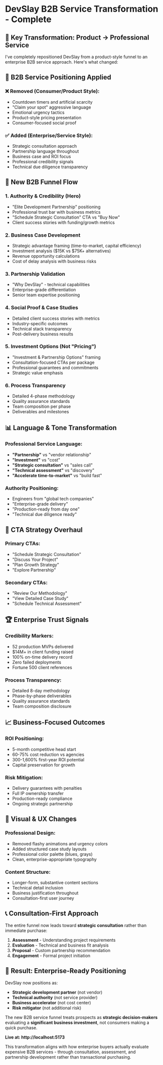 # DevSlay B2B Service Transformation - Complete

## 🎯 **Key Transformation: Product → Professional Service**

I've completely repositioned DevSlay from a product-style funnel to an enterprise B2B service approach. Here's what changed:

## 🏢 **B2B Service Positioning Applied**

### **❌ Removed (Consumer/Product Style):**
- Countdown timers and artificial scarcity
- "Claim your spot" aggressive language  
- Emotional urgency tactics
- Product-style pricing presentation
- Consumer-focused social proof

### **✅ Added (Enterprise/Service Style):**
- Strategic consultation approach
- Partnership language throughout
- Business case and ROI focus
- Professional credibility signals
- Technical due diligence transparency

## 🔄 **New B2B Funnel Flow**

### **1. Authority & Credibility (Hero)**
- "Elite Development Partnership" positioning
- Professional trust bar with business metrics
- "Schedule Strategic Consultation" CTA vs "Buy Now"
- Client success stories with funding/growth metrics

### **2. Business Case Development**
- Strategic advantage framing (time-to-market, capital efficiency)
- Investment analysis ($15K vs $75K+ alternatives)
- Revenue opportunity calculations
- Cost of delay analysis with business risks

### **3. Partnership Validation**
- "Why DevSlay" - technical capabilities
- Enterprise-grade differentiation
- Senior team expertise positioning

### **4. Social Proof & Case Studies**
- Detailed client success stories with metrics
- Industry-specific outcomes
- Technical stack transparency
- Post-delivery business results

### **5. Investment Options (Not "Pricing")**
- "Investment & Partnership Options" framing
- Consultation-focused CTAs per package
- Professional guarantees and commitments
- Strategic value emphasis

### **6. Process Transparency**
- Detailed 4-phase methodology
- Quality assurance standards
- Team composition per phase
- Deliverables and milestones

## 📊 **Language & Tone Transformation**

### **Professional Service Language:**
- **"Partnership"** vs "vendor relationship"
- **"Investment"** vs "cost" 
- **"Strategic consultation"** vs "sales call"
- **"Technical assessment"** vs "discovery"
- **"Accelerate time-to-market"** vs "build fast"

### **Authority Positioning:**
- Engineers from "global tech companies" 
- "Enterprise-grade delivery"
- "Production-ready from day one"
- "Technical due diligence ready"

## 🎯 **CTA Strategy Overhaul**

### **Primary CTAs:**
- "Schedule Strategic Consultation"
- "Discuss Your Project" 
- "Plan Growth Strategy"
- "Explore Partnership"

### **Secondary CTAs:**
- "Review Our Methodology"
- "View Detailed Case Study"
- "Schedule Technical Assessment"

## 🏆 **Enterprise Trust Signals**

### **Credibility Markers:**
- 52 production MVPs delivered
- $14M+ in client funding raised
- 100% on-time delivery record
- Zero failed deployments
- Fortune 500 client references

### **Process Transparency:**
- Detailed 8-day methodology
- Phase-by-phase deliverables
- Quality assurance standards
- Team composition disclosure

## 📈 **Business-Focused Outcomes**

### **ROI Positioning:**
- 5-month competitive head start
- 60-75% cost reduction vs agencies
- 300-1,600% first-year ROI potential
- Capital preservation for growth

### **Risk Mitigation:**
- Delivery guarantees with penalties
- Full IP ownership transfer
- Production-ready compliance
- Ongoing strategic partnership

## 🎨 **Visual & UX Changes**

### **Professional Design:**
- Removed flashy animations and urgency colors
- Added structured case study layouts
- Professional color palette (blues, grays)
- Clean, enterprise-appropriate typography

### **Content Structure:**
- Longer-form, substantive content sections
- Technical detail inclusion
- Business justification throughout
- Consultation-first user journey

## 📞 **Consultation-First Approach**

The entire funnel now leads toward **strategic consultation** rather than immediate purchase:

1. **Assessment** - Understanding project requirements
2. **Evaluation** - Technical and business fit analysis  
3. **Proposal** - Custom partnership recommendation
4. **Engagement** - Formal project initiation

## 🚀 **Result: Enterprise-Ready Positioning**

DevSlay now positions as:
- **Strategic development partner** (not vendor)
- **Technical authority** (not service provider)
- **Business accelerator** (not cost center)
- **Risk mitigator** (not additional risk)

The new B2B service funnel treats prospects as **strategic decision-makers** evaluating a **significant business investment**, not consumers making a quick purchase.

**Live at: http://localhost:5173** 

This transformation aligns with how enterprise buyers actually evaluate expensive B2B services - through consultation, assessment, and partnership development rather than transactional purchasing.